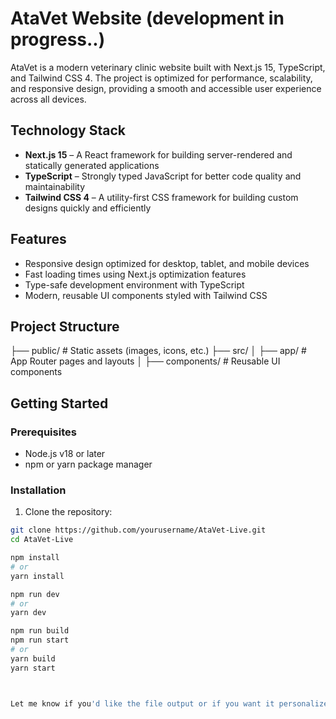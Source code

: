 # AtaVet Website (development in progress..)

AtaVet is a modern veterinary clinic website built with Next.js 15, TypeScript, and Tailwind CSS 4. The project is optimized for performance, scalability, and responsive design, providing a smooth and accessible user experience across all devices.

## Technology Stack

- **Next.js 15** – A React framework for building server-rendered and statically generated applications  
- **TypeScript** – Strongly typed JavaScript for better code quality and maintainability  
- **Tailwind CSS 4** – A utility-first CSS framework for building custom designs quickly and efficiently

## Features

- Responsive design optimized for desktop, tablet, and mobile devices  
- Fast loading times using Next.js optimization features  
- Type-safe development environment with TypeScript  
- Modern, reusable UI components styled with Tailwind CSS

## Project Structure
├── public/ # Static assets (images, icons, etc.)
├── src/
│ ├── app/ # App Router pages and layouts
│ ├── components/ # Reusable UI components


## Getting Started

### Prerequisites

- Node.js v18 or later  
- npm or yarn package manager

### Installation

1. Clone the repository:

```bash
git clone https://github.com/yourusername/AtaVet-Live.git
cd AtaVet-Live

npm install
# or
yarn install

npm run dev
# or
yarn dev

npm run build
npm run start
# or
yarn build
yarn start



Let me know if you'd like the file output or if you want it personalized with your actual GitHub username.

